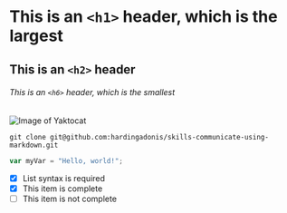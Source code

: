 # This is an `<h1>` header, which is the largest

## This is an `<h2>` header

###### This is an `<h6>` header, which is the smallest

![Image of Yaktocat](https://octodex.github.com/images/yaktocat.png)

```
git clone git@github.com:hardingadonis/skills-communicate-using-markdown.git
```

``` js
var myVar = "Hello, world!";
```

- [x] List syntax is required
- [x] This item is complete
- [ ] This item is not complete
